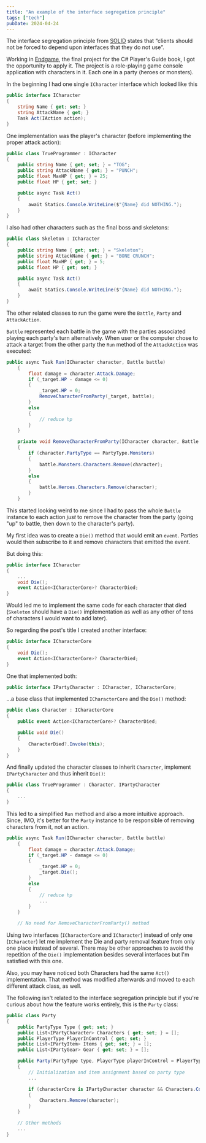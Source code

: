 ```yaml
---
title: "An example of the interface segregation principle"
tags: ["tech"]
pubDate: 2024-04-24
---
```


The interface segregation principle from [SOLID](https://en.wikipedia.org/wiki/SOLID) states that “clients should not be forced to depend upon interfaces that they do not use”.

Working in [Endgame](https://github.com/luz-ojeda/c-players-guide-endgame), the final project for the C# Player's Guide book, I got the opportunity to apply it. The project is a role-playing game console application with characters in it. Each one in a party (heroes or monsters).

In the beginning I had one single `ICharacter` interface which looked like this

```csharp
public interface ICharacter
{
	string Name { get; set; }
	string AttackName { get; }
	Task Act(IAction action);
}
```

One implementation was the player's character (before implementing the proper attack action):

```csharp
public class TrueProgrammer : ICharacter
{
	public string Name { get; set; } = "TOG";
	public string AttackName { get; } = "PUNCH";
	public float MaxHP { get; } = 25;
	public float HP { get; set; }

	public async Task Act()
	{
		await Statics.Console.WriteLine($"{Name} did NOTHING.");
	}
}
```

I also had other characters such as the final boss and skeletons:

```csharp
public class Skeleton : ICharacter
{
	public string Name { get; set; } = "Skeleton";
	public string AttackName { get; } = "BONE CRUNCH";
	public float MaxHP { get; } = 5;
	public float HP { get; set; }

	public async Task Act()
	{
		await Statics.Console.WriteLine($"{Name} did NOTHING.");
	}
}
```

The other related classes to run the game were the `Battle`, `Party` and `AttackAction`.

`Battle` represented each battle in the game with the parties associated playing each party's turn alternatively. When user or the computer chose to attack a target from the other party the `Run` method of the `AttackAction` was executed:

```csharp
public async Task Run(ICharacter character, Battle battle)
	{
		float damage = character.Attack.Damage;
		if (_target.HP - damage <= 0)
		{
			_target.HP = 0;
			RemoveCharacterFromParty(_target, battle);
		}
		else
		{
			// reduce hp
		}
	}

	private void RemoveCharacterFromParty(ICharacter character, Battle battle)
	{
		if (character.PartyType == PartyType.Monsters)
		{
			battle.Monsters.Characters.Remove(character);
		}
		else
		{
			battle.Heroes.Characters.Remove(character);
		}
	}
```

This started looking weird to me since I had to pass the whole `Battle` instance to each action *just* to remove the character from the party (going "up" to battle, then down to the character's party).

My first idea was to create a `Die()` method that would emit an `event`. Parties would then subscribe to it and remove characters that emitted the event.

But doing this:

```csharp
public interface ICharacter
{
	...
    void Die();
    event Action<ICharacterCore>? CharacterDied;
}
```

Would led me to implement the same code for each character that died (`Skeleton` should have a `Die()` implementation as well as any other of tens of characters I would want to add later).

So regarding the post's title I created another interface:

```csharp
public interface ICharacterCore
{
	void Die();
	event Action<ICharacterCore>? CharacterDied;
}
```

One that implemented both:

```csharp
public interface IPartyCharacter : ICharacter, ICharacterCore;
```

...a base class that implemented `ICharacterCore` and the `Die()` method:

```csharp
public class Character : ICharacterCore
{
	public event Action<ICharacterCore>? CharacterDied;

	public void Die()
	{
		CharacterDied?.Invoke(this);
	}
}
```

And finally updated the character classes to inherit `Character`, implement `IPartyCharacter` and thus inherit `Die()`:

```csharp
public class TrueProgrammer : Character, IPartyCharacter
{
	...
}
```
This led to a simplified `Run` method and also a more intuitive approach. Since, IMO, it's better for the `Party` instance to be responsible of removing characters from it, not an action.

```csharp
public async Task Run(ICharacter character, Battle battle)
	{
		float damage = character.Attack.Damage;
		if (_target.HP - damage <= 0)
		{
			_target.HP = 0;
			_target.Die();
		}
		else
		{
			// reduce hp
			...
		}
	}

	// No need for RemoveCharacterFromParty() method
```

Using two interfaces (`ICharacterCore` and `ICharacter`) instead of only one (`ICharacter`) let me implement the Die and party removal feature from only one place instead of several. There may be other approaches to avoid the repetition of the `Die()` implementation besides several interfaces but I'm satisfied with this one.

Also, you may have noticed both Characters had the same `Act()` implementation. That method was modified afterwards and moved to each different attack class, as well.

The following isn't related to the interface segregation principle but if you're curious about how the feature works entirely, this is the `Party` class:

```csharp
public class Party
{
	public PartyType Type { get; set; }
	public List<IPartyCharacter> Characters { get; set; } = [];
	public PlayerType PlayerInControl { get; set; }
	public List<IPartyItem> Items { get; set; } = [];
	public List<IPartyGear> Gear { get; set; } = [];

	public Party(PartyType type, PlayerType playerInControl = PlayerType.Computer)
	{
		// Initialization and item assignment based on party type
        ...

		if (characterCore is IPartyCharacter character && Characters.Contains(character))
		{
			Characters.Remove(character);
		}
	}

	// Other methods
	...
}
```